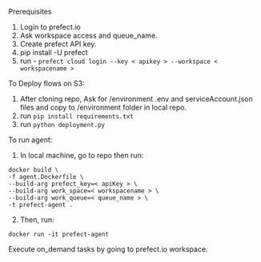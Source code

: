 Prerequisites
1. Login to prefect.io
2. Ask workspace access and queue_name.
3. Create prefect API key.
4. pip install -U prefect
5. run - ```prefect cloud login --key < apikey > --workspace < workspacename >```

To Deploy flows on S3:
1. After cloning repo, Ask for /environment .env and serviceAccount.json files and copy to /environment folder in local repo.
2. run ```pip install requirements.txt```
3. run ```python deployment.py```

To run agent:
1. In local machine, go to repo then run:
```
docker build \
-f agent.Dockerfile \
--build-arg prefect_key=< apiKey > \
--build-arg work_space=< workspacename > \
--build-arg work_queue=< queue_name > \
-t prefect-agent .
```
   
2. Then, run: 
```
docker run -it prefect-agent
```
Execute on_demand tasks by going to prefect.io workspace.
